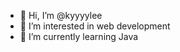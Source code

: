 - 👋 Hi, I’m @kyyyylee
- 👀 I’m interested in web development
- 🌱 I’m currently learning Java


<!---
kyyyylee/kyyyylee is a ✨ special ✨ repository because its `README.md` (this file) appears on your GitHub profile.
You can click the Preview link to take a look at your changes.
--->
